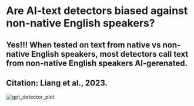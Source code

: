 # Are AI-text detectors biased against non-native English speakers? 
## Yes!!! When tested on text from native vs non-native English speakers, most detectors call text from non-native English speakers AI-gerenated. 

## Citation: Liang et al., 2023. 
[ ](https://www.cell.com/action/showPdf?pii=S2666-3899%2823%2900130-7)

![gpt_detector_plot](https://github.com/sejaldavla/Data-Visualization-Projects/assets/77356703/6a35d37d-94e0-4a45-9428-143f3d9b3a95)

